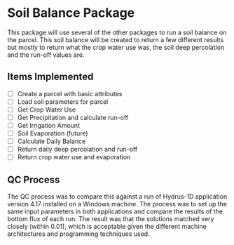 # Soil Balance Package

This package will use several of the other packages to run a soil balance on the
parcel. This soil balance will be created to return a few different results but mostly
to return what the crop water use was, the soil deep percolation and the run-off values are.

## Items Implemented

- [ ] Create a parcel with basic attributes
- [ ] Load soil parameters for parcel
- [ ] Get Crop Water Use
- [ ] Get Precipitation and calculate run-off
- [ ] Get Irrigation Amount
- [ ] Soil Evaporation (future)
- [ ] Calculate Daily Balance
- [ ] Return daily deep percolation and run-off
- [ ] Return crop water use and evaporation

## QC Process

The QC process was to compare this against a run of Hydrus-1D application version 4.17 installed on a Windows machine.
The process was to set up the same input parameters in both applications and compare the results of the bottom flux of
each
run. The result was that the solutions matched very closely (within 0.01), which is acceptable given the different
machine architectures and programming techniques used.